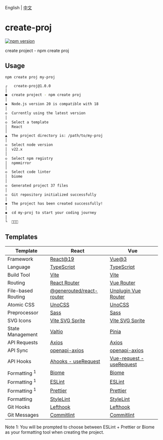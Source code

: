 English | [中文](./README.md)

# create-proj

[![npm version](https://img.shields.io/npm/v/create-proj)](https://npmjs.com/package/create-proj)

create project - npm create proj

## Usage
```bash
npm create proj my-proj

┌   create-proj@1.0.0
│
●  create project - npm create proj
│
◆  Node.js version 20 is compatible with 18
│
◇  Currently using the latest version
│
◇  Select a template
│  React
│
▲  The project directory is: /path/to/my-proj
│
◇  Select node version
│  v22.x
│
◇  Select npm registry
│  npmmirror
│
◇  Select code linter
│  biome
│
◇  Generated project 37 files
│
◇  Git repository initialized successfully
│
◆  The project has been created successfully!
│
◆  cd my-proj to start your coding journey
│
└  🎉🎉🎉
```

## Templates

| Template | React | Vue |
|----------|-------|-----|
| Framework | [React@19](https://react.dev/) | [Vue@3](https://vuejs.org/) |
| Language | [TypeScript](https://www.typescriptlang.org/) | [TypeScript](https://www.typescriptlang.org/) |
| Build Tool | [Vite](https://vite.dev/) | [Vite](https://vite.dev/) |
| Routing | [React Router](https://reactrouter.com/) | [Vue Router](https://router.vuejs.org/) |
| File-based Routing | [@generouted/react-router](https://github.com/oedotme/generouted) | [Unplugin Vue Router](https://uvr.esm.is/) |
| Atomic CSS | [UnoCSS](https://unocss.dev/) | [UnoCSS](https://unocss.dev/) |
| Preprocessor | [Sass](https://sass-lang.com/) | [Sass](https://sass-lang.com/) |
| SVG Icons | [Vite SVG Sprite](https://www.npmjs.com/package/vite-svg-sprite) | [Vite SVG Sprite](https://www.npmjs.com/package/vite-svg-sprite) |
| State Management | [Valtio](https://valtio.dev/) | [Pinia](https://pinia.vuejs.org/) |
| API Requests | [Axios](https://axios-http.com/) | [Axios](https://axios-http.com/) |
| API Sync | [openapi-axios](https://github.com/FrontEndDev-org/openapi-axios) | [openapi-axios](https://github.com/FrontEndDev-org/openapi-axios/) |
| API Hooks | [Ahooks - useRequest](https://ahooks.js.org/) | [Vue-request - useRequest](https://www.attojs.org/) |
| Formatting <sup>1</sup> | [Biome](https://biomejs.dev/) | [Biome](https://biomejs.dev/) |
| Formatting <sup>1</sup> | [ESLint](https://eslint.org/) | [ESLint](https://eslint.org/) |
| Formatting <sup>1</sup> | [Prettier](https://prettier.io/) | [Prettier](https://prettier.io/) |
| Formatting | [StyleLint](https://stylelint.io/) | [StyleLint](https://stylelint.io/) |
| Git Hooks | [Lefthook](https://lefthook.dev/) | [Lefthook](https://lefthook.dev/) |
| Git Messages | [Commitlint](https://commitlint.js.org/) | [Commitlint](https://commitlint.js.org/) |

Note 1: You will be prompted to choose between ESLint + Prettier or Biome as your formatting tool when creating the project.

